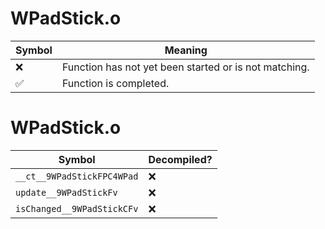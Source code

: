 # WPadStick.o
| Symbol | Meaning 
| ------------- | ------------- 
| :x: | Function has not yet been started or is not matching. 
| :white_check_mark: | Function is completed. 


# WPadStick.o
| Symbol | Decompiled? |
| ------------- | ------------- |
| `__ct__9WPadStickFPC4WPad` | :x: |
| `update__9WPadStickFv` | :x: |
| `isChanged__9WPadStickCFv` | :x: |
